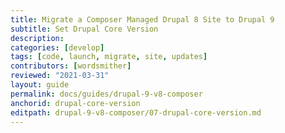 ```yaml
---
title: Migrate a Composer Managed Drupal 8 Site to Drupal 9
subtitle: Set Drupal Core Version
description: 
categories: [develop]
tags: [code, launch, migrate, site, updates]
contributors: [wordsmither]
reviewed: "2021-03-31"
layout: guide
permalink: docs/guides/drupal-9-v8-composer
anchorid: drupal-core-version
editpath: drupal-9-v8-composer/07-drupal-core-version.md
---
```

<Partial file="drupal-9/core-version.md" />
